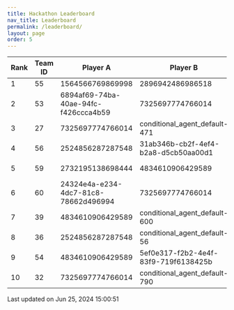 ```yaml
---
title: Hackathon Leaderboard
nav_title: Leaderboard
permalink: /leaderboard/
layout: page
order: 5
---
```


|Rank            |Team ID         |Player A        |Player B        |Player C        |Total Score     |
|----------------|----------------|----------------|----------------|----------------|----------------|
|1               |55              |1564566769869998|2896942486986518|8703109587542714|4547.12         |
|2               |53              |6894af69-74ba-40ae-94fc-f426ccca4b59|7325697774766014|a3208ae2-1c70-4d10-970c-33a8f3135dc3|4510.14         |
|3               |27              |7325697774766014|conditional_agent_default-471|conditional_agent_default-908|4475.63         |
|4               |56              |2524856287287548|31ab346b-cb2f-4ef4-b2a8-d5cb50aa00d1|9311010203789920|4423.88         |
|5               |59              |2732195138698444|4834610906429589|f703e4ae-162d-44a7-ad0c-3ae388f97ccf|4055.2          |
|6               |60              |24324e4a-e234-4dc7-81c8-78662d496994|7325697774766014|9613685836084188|3687.81         |
|7               |39              |4834610906429589|conditional_agent_default-600|conditional_agent_default-796|3373.07         |
|8               |36              |2524856287287548|conditional_agent_default-56|conditional_agent_default-670|2801.42         |
|9               |54              |4834610906429589|5ef0e317-f2b2-4e4f-83f9-719f6138425b|9613685836084188|2535.27         |
|10              |32              |7325697774766014|conditional_agent_default-790|conditional_agent_default-980|2153.96         |

Last updated on Jun 25, 2024 15:00:51